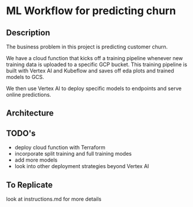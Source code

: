 # ML Workflow for predicting churn

## Description
The business problem in this project is predicting customer churn.

We have a cloud function that kicks off a training pipeline whenever new training data is uploaded to a specific GCP bucket.
This training pipeline is built with Vertex AI and Kubeflow and saves off eda plots and trained models to GCS.

We then use Vertex AI to deploy specific models to endpoints and serve online predictions.

## Architecture

## TODO's
- deploy cloud function with Terraform
- incorporate split training and full training modes
- add more models
- look into other deployment strategies beyond Vertex AI

## To Replicate
look at instructions.md for more details
